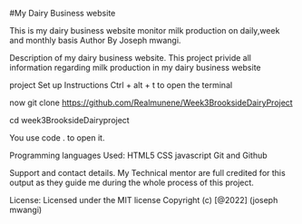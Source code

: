 #My Dairy Business website

This is my dairy business website monitor milk production on daily,week and monthly basis
Author
By Joseph mwangi.

Description of my dairy business website.
This project privide all information regarding milk production in my dairy business website

project Set up Instructions
Ctrl + alt + t to open the terminal

now git clone https://github.com/Realmunene/Week3BrooksideDairyProject

cd week3BrooksideDairyproject

You use code . to open it.

Programming languages Used:
HTML5
CSS
javascript
Git and Github

Support and contact details.
My Technical mentor are full credited for this output as they guide me during the whole process of this project.


License:
Licensed under the MIT license Copyright (c) [@2022] (joseph mwangi)